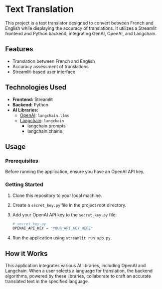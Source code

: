 # Text Translation

This project is a text translator designed to convert between French and English while displaying the accuracy of translations. It utilizes a Streamlit frontend and Python backend, integrating GenAI, OpenAI, and Langchain.

## Features

- Translation between French and English
- Accuracy assessment of translations
- Streamlit-based user interface

## Technologies Used

- **Frontend:** Streamlit
- **Backend:** Python
- **AI Libraries:**
  - [OpenAI](https://github.com/openai/llms): `langchain.llms`
  - [Langchain](https://github.com/langchain/langchain): `langchain`
    - langchain.prompts
    - langchain.chains

## Usage

### Prerequisites

Before running the application, ensure you have an OpenAI API key.

### Getting Started

1. Clone this repository to your local machine.
2. Create a `secret_key.py` file in the project root directory.
3. Add your OpenAI API key to the `secret_key.py` file:
   
   ```python
   # secret_key.py
   OPENAI_API_KEY = "YOUR_API_KEY_HERE"
   
4. Run the application using `streamlit run app.py`.

## How it Works

This application integrates various AI libraries, including OpenAI and Langchain. When a user selects a language for translation, the backend algorithms, powered by these libraries, collaborate to craft an accurate translated text in the specified language.
